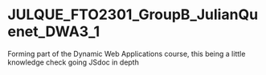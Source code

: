 # JULQUE_FTO2301_GroupB_JulianQuenet_DWA3_1
Forming part of the Dynamic Web Applications course, this being a little knowledge check going JSdoc in depth
